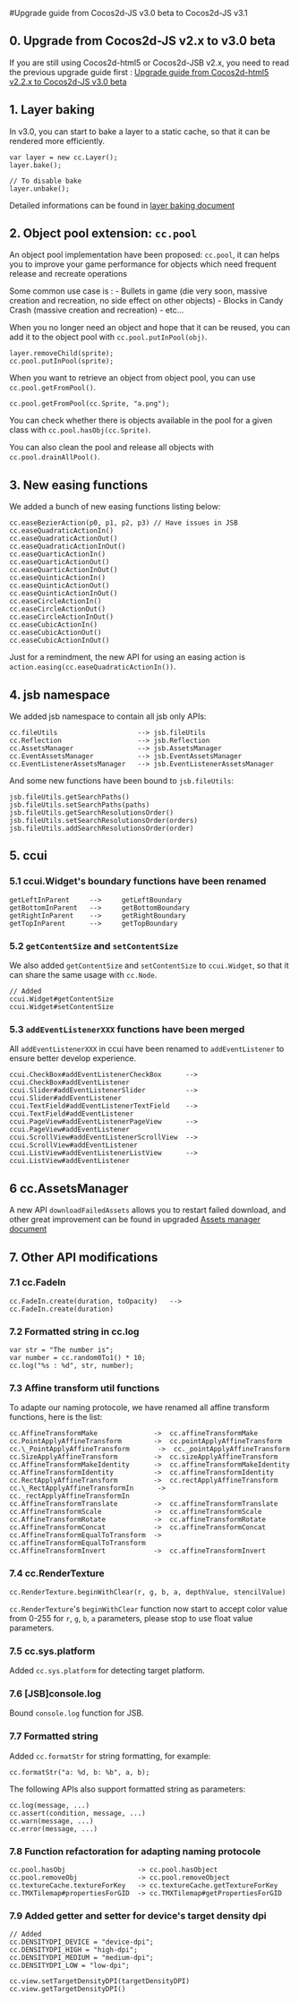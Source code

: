 #Upgrade guide from Cocos2d-JS v3.0 beta to Cocos2d-JS v3.1

## 0. Upgrade from Cocos2d-JS v2.x to v3.0 beta

If you are still using Cocos2d-html5 or Cocos2d-JSB v2.x, you need to read the previous upgrade guide first : [Upgrade guide from Cocos2d-html5 v2.2.x to Cocos2d-JS v3.0 beta](../../v3.0a/upgrade-guide/en.md)

## 1. Layer baking

In v3.0, you can start to bake a layer to a static cache, so that it can be rendered more efficiently.

```
var layer = new cc.Layer();
layer.bake();

// To disable bake
layer.unbake();
```

Detailed informations can be found in [layer baking document](../../../v3.0/bake-layer/en.md)

## 2. Object pool extension: `cc.pool`

An object pool implementation have been proposed: `cc.pool`, it can helps you to improve your game performance for objects which need frequent release and recreate operations

Some common use case is :
    - Bullets in game (die very soon, massive creation and recreation, no side effect on other objects)
    - Blocks in Candy Crash (massive creation and recreation)
    - etc...

When you no longer need an object and hope that it can be reused, you can add it to the object pool with `cc.pool.putInPool(obj)`.

```
layer.removeChild(sprite);
cc.pool.putInPool(sprite);
```

When you want to retrieve an object from object pool, you can use `cc.pool.getFromPool()`.

```
cc.pool.getFromPool(cc.Sprite, "a.png");
```

You can check whether there is objects available in the pool for a given class with `cc.pool.hasObj(cc.Sprite)`.

You can also clean the pool and release all objects with `cc.pool.drainAllPool()`.

## 3. New easing functions

We added a bunch of new easing functions listing below: 

```
cc.easeBezierAction(p0, p1, p2, p3) // Have issues in JSB
cc.easeQuadraticActionIn()
cc.easeQuadraticActionOut()
cc.easeQuadraticActionInOut()
cc.easeQuarticActionIn()
cc.easeQuarticActionOut()
cc.easeQuarticActionInOut()
cc.easeQuinticActionIn()
cc.easeQuinticActionOut()
cc.easeQuinticActionInOut()
cc.easeCircleActionIn()
cc.easeCircleActionOut()
cc.easeCircleActionInOut()
cc.easeCubicActionIn()
cc.easeCubicActionOut()
cc.easeCubicActionInOut()
```

Just for a remindment, the new API for using an easing action is `action.easing(cc.easeQuadraticActionIn())`.

## 4. jsb namespace

We added jsb namespace to contain all jsb only APIs:

```
cc.fileUtils                    --> jsb.fileUtils
cc.Reflection                   --> jsb.Reflection
cc.AssetsManager                --> jsb.AssetsManager
cc.EventAssetsManager           --> jsb.EventAssetsManager
cc.EventListenerAssetsManager   --> jsb.EventListenerAssetsManager
```

And some new functions have been bound to `jsb.fileUtils`:

```
jsb.fileUtils.getSearchPaths()
jsb.fileUtils.setSearchPaths(paths)
jsb.fileUtils.getSearchResolutionsOrder()
jsb.fileUtils.setSearchResolutionsOrder(orders)
jsb.fileUtils.addSearchResolutionsOrder(order)
```

## 5. ccui

### 5.1 ccui.Widget's boundary functions have been renamed

```
getLeftInParent     -->     getLeftBoundary
getBottomInParent   -->     getBottomBoundary
getRightInParent    -->     getRightBoundary
getTopInParent      -->     getTopBoundary
```

### 5.2 `getContentSize` and `setContentSize`

We also added `getContentSize` and `setContentSize` to `ccui.Widget`, so that it can share the same usage with `cc.Node`.

```
// Added
ccui.Widget#getContentSize
ccui.Widget#setContentSize
```
### 5.3 `addEventListenerXXX` functions have been merged

All `addEventListenerXXX` in ccui have been renamed to `addEventListener` to ensure better develop experience.

```
ccui.CheckBox#addEventListenerCheckBox      --> ccui.CheckBox#addEventListener
ccui.Slider#addEventListenerSlider          --> ccui.Slider#addEventListener
ccui.TextField#addEventListenerTextField    --> ccui.TextField#addEventListener
ccui.PageView#addEventListenerPageView      --> ccui.PageView#addEventListener
ccui.ScrollView#addEventListenerScrollView  --> ccui.ScrollView#addEventListener
ccui.ListView#addEventListenerListView      --> ccui.ListView#addEventListener
```

## 6 cc.AssetsManager

A new API `downloadFailedAssets` allows you to restart failed download, and other great improvement can be found in upgraded [Assets manager document](../../../v3/assets-manager/en.md)

## 7. Other API modifications

### 7.1 cc.FadeIn

```
cc.FadeIn.create(duration, toOpacity)   -->     cc.FadeIn.create(duration)
```

### 7.2 Formatted string in cc.log

```
var str = "The number is";
var number = cc.random0To1() * 10;
cc.log("%s : %d", str, number);
```

### 7.3 Affine transform util functions

To adapte our naming protocole, we have renamed all affine transform functions, here is the list:

```
cc.AffineTransformMake              ->  cc.affineTransformMake
cc.PointApplyAffineTransform        ->  cc.pointApplyAffineTransform
cc.\_PointApplyAffineTransform       ->  cc._pointApplyAffineTransform
cc.SizeApplyAffineTransform         ->  cc.sizeApplyAffineTransform
cc.AffineTransformMakeIdentity      ->  cc.affineTransformMakeIdentity
cc.AffineTransformIdentity          ->  cc.affineTransformIdentity
cc.RectApplyAffineTransform	        ->  cc.rectApplyAffineTransform
cc.\_RectApplyAffineTransformIn      ->  cc._rectApplyAffineTransformIn
cc.AffineTransformTranslate         ->  cc.affineTransformTranslate
cc.AffineTransformScale             ->  cc.affineTransformScale
cc.AffineTransformRotate            ->  cc.affineTransformRotate
cc.AffineTransformConcat            ->  cc.affineTransformConcat
cc.AffineTransformEqualToTransform  ->  cc.affineTransformEqualToTransform
cc.AffineTransformInvert            ->  cc.affineTransformInvert
```

### 7.4 cc.RenderTexture

```
cc.RenderTexture.beginWithClear(r, g, b, a, depthValue, stencilValue)
```

`cc.RenderTexture`'s `beginWithClear` function now start to accept color value from 0-255 for `r`, `g`, `b`, `a` parameters, please stop to use float value parameters.

### 7.5 cc.sys.platform

Added `cc.sys.platform` for detecting target platform.

### 7.6 [JSB]console.log

Bound `console.log` function for JSB.

### 7.7 Formatted string

Added `cc.formatStr` for string formatting, for example: 

```
cc.formatStr("a: %d, b: %b", a, b);
```

The following APIs also support formatted string as parameters:

```
cc.log(message, ...)
cc.assert(condition, message, ...)
cc.warn(message, ...)
cc.error(message, ...)
```

### 7.8 Function refactoration for adapting naming protocole

```
cc.pool.hasObj                  -> cc.pool.hasObject
cc.pool.removeObj               -> cc.pool.removeObject
cc.textureCache.textureForKey   -> cc.textureCache.getTextureForKey
cc.TMXTilemap#propertiesForGID  -> cc.TMXTilemap#getPropertiesForGID
```

### 7.9 Added getter and setter for device's target density dpi

```
// Added
cc.DENSITYDPI_DEVICE = "device-dpi";
cc.DENSITYDPI_HIGH = "high-dpi";
cc.DENSITYDPI_MEDIUM = "medium-dpi";
cc.DENSITYDPI_LOW = "low-dpi";

cc.view.setTargetDensityDPI(targetDensityDPI)
cc.view.getTargetDensityDPI()
```